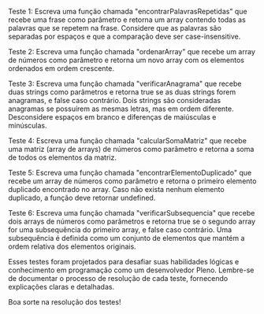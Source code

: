 Teste 1:
Escreva uma função chamada "encontrarPalavrasRepetidas" que recebe uma frase como parâmetro e retorna um array contendo todas as palavras que se repetem na frase. Considere que as palavras são separadas por espaços e que a comparação deve ser case-insensitive.

Teste 2:
Escreva uma função chamada "ordenarArray" que recebe um array de números como parâmetro e retorna um novo array com os elementos ordenados em ordem crescente.

Teste 3:
Escreva uma função chamada "verificarAnagrama" que recebe duas strings como parâmetros e retorna true se as duas strings forem anagramas, e false caso contrário. Dois strings são consideradas anagramas se possuírem as mesmas letras, mas em ordem diferente. Desconsidere espaços em branco e diferenças de maiúsculas e minúsculas.

Teste 4:
Escreva uma função chamada "calcularSomaMatriz" que recebe uma matriz (array de arrays) de números como parâmetro e retorna a soma de todos os elementos da matriz.

Teste 5:
Escreva uma função chamada "encontrarElementoDuplicado" que recebe um array de números como parâmetro e retorna o primeiro elemento duplicado encontrado no array. Caso não exista nenhum elemento duplicado, a função deve retornar undefined.

Teste 6:
Escreva uma função chamada "verificarSubsequencia" que recebe dois arrays de números como parâmetros e retorna true se o segundo array for uma subsequência do primeiro array, e false caso contrário. Uma subsequência é definida como um conjunto de elementos que mantém a ordem relativa dos elementos originais.

Esses testes foram projetados para desafiar suas habilidades lógicas e conhecimento em programação como um desenvolvedor Pleno. Lembre-se de documentar o processo de resolução de cada teste, fornecendo explicações claras e detalhadas.

Boa sorte na resolução dos testes!